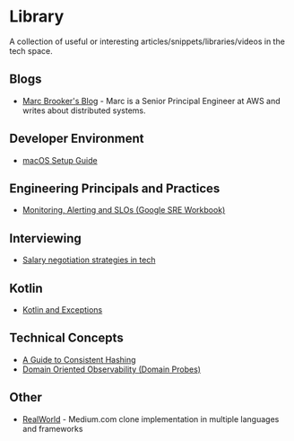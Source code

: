 # Library
A collection of useful or interesting articles/snippets/libraries/videos in the tech space.

## Blogs
* [Marc Brooker's Blog](https://brooker.co.za/blog/) - Marc is a Senior Principal Engineer at AWS and writes about distributed systems.

## Developer Environment
* [macOS Setup Guide](https://sourabhbajaj.com/mac-setup/)

## Engineering Principals and Practices
* [Monitoring, Alerting and SLOs (Google SRE Workbook)](https://landing.google.com/sre/workbook/toc/)

## Interviewing
* [Salary negotiation strategies in tech](https://candor.co/guides/salary-negotiation)

## Kotlin
* [Kotlin and Exceptions](https://medium.com/@elizarov/kotlin-and-exceptions-8062f589d07)

## Technical Concepts
* [A Guide to Consistent Hashing](https://www.toptal.com/big-data/consistent-hashing)
* [Domain Oriented Observability (Domain Probes)](https://martinfowler.com/articles/domain-oriented-observability.html)

## Other
* [RealWorld](https://github.com/gothinkster/realworld) - Medium.com clone implementation in multiple languages and frameworks
